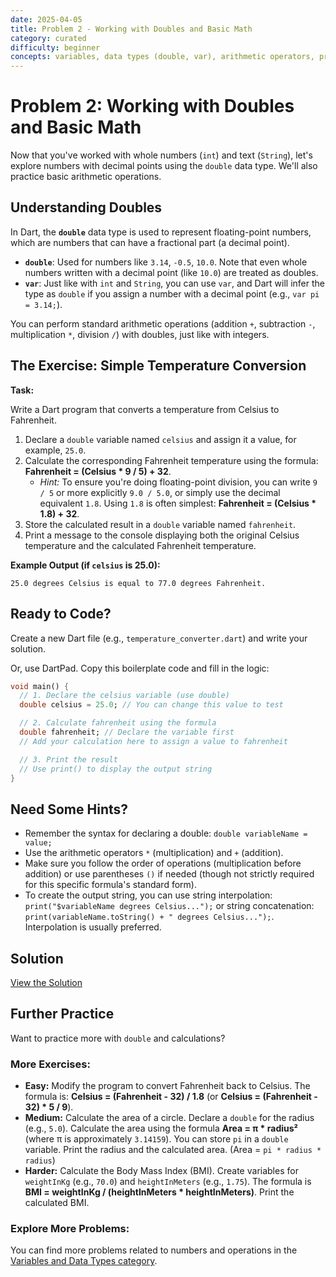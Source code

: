 ```yaml
---
date: 2025-04-05
title: Problem 2 - Working with Doubles and Basic Math
category: curated
difficulty: beginner
concepts: variables, data types (double, var), arithmetic operators, print
---
```


# Problem 2: Working with Doubles and Basic Math

Now that you've worked with whole numbers (`int`) and text (`String`), let's explore numbers with decimal points using the `double` data type. We'll also practice basic arithmetic operations.

## Understanding Doubles

In Dart, the **`double`** data type is used to represent floating-point numbers, which are numbers that can have a fractional part (a decimal point).

*   **`double`**: Used for numbers like `3.14`, `-0.5`, `10.0`. Note that even whole numbers written with a decimal point (like `10.0`) are treated as doubles.
*   **`var`**: Just like with `int` and `String`, you can use `var`, and Dart will infer the type as `double` if you assign a number with a decimal point (e.g., `var pi = 3.14;`).

You can perform standard arithmetic operations (addition `+`, subtraction `-`, multiplication `*`, division `/`) with doubles, just like with integers.

## The Exercise: Simple Temperature Conversion

**Task:**

Write a Dart program that converts a temperature from Celsius to Fahrenheit.

1.  Declare a `double` variable named `celsius` and assign it a value, for example, `25.0`.
2.  Calculate the corresponding Fahrenheit temperature using the formula: **Fahrenheit = (Celsius * 9 / 5) + 32**.
    *   *Hint:* To ensure you're doing floating-point division, you can write `9 / 5` or more explicitly `9.0 / 5.0`, or simply use the decimal equivalent `1.8`. Using `1.8` is often simplest: **Fahrenheit = (Celsius * 1.8) + 32**.
3.  Store the calculated result in a `double` variable named `fahrenheit`.
4.  Print a message to the console displaying both the original Celsius temperature and the calculated Fahrenheit temperature.

**Example Output (if `celsius` is 25.0):**

```
25.0 degrees Celsius is equal to 77.0 degrees Fahrenheit.
```

## Ready to Code?

Create a new Dart file (e.g., `temperature_converter.dart`) and write your solution.

Or, use DartPad. Copy this boilerplate code and fill in the logic:

```dart
void main() {
  // 1. Declare the celsius variable (use double)
  double celsius = 25.0; // You can change this value to test

  // 2. Calculate fahrenheit using the formula
  double fahrenheit; // Declare the variable first
  // Add your calculation here to assign a value to fahrenheit

  // 3. Print the result
  // Use print() to display the output string
}
```

## Need Some Hints?

*   Remember the syntax for declaring a double: `double variableName = value;`
*   Use the arithmetic operators `*` (multiplication) and `+` (addition).
*   Make sure you follow the order of operations (multiplication before addition) or use parentheses `()` if needed (though not strictly required for this specific formula's standard form).
*   To create the output string, you can use string interpolation: `print("$variableName degrees Celsius...");` or string concatenation: `print(variableName.toString() + " degrees Celsius...");`. Interpolation is usually preferred.

## Solution

[View the Solution](curated-solutions/prob-02-solution.md)

## Further Practice

Want to practice more with `double` and calculations?

### More Exercises:

*   **Easy:** Modify the program to convert Fahrenheit back to Celsius. The formula is: **Celsius = (Fahrenheit - 32) / 1.8** (or **Celsius = (Fahrenheit - 32) * 5 / 9**).
*   **Medium:** Calculate the area of a circle. Declare a `double` for the radius (e.g., `5.0`). Calculate the area using the formula **Area = π * radius²** (where π is approximately `3.14159`). You can store `pi` in a `double` variable. Print the radius and the calculated area. (Area = `pi * radius * radius`)
*   **Harder:** Calculate the Body Mass Index (BMI). Create variables for `weightInKg` (e.g., `70.0`) and `heightInMeters` (e.g., `1.75`). The formula is **BMI = weightInKg / (heightInMeters * heightInMeters)**. Print the calculated BMI.

### Explore More Problems:

You can find more problems related to numbers and operations in the [Variables and Data Types category](../categories/variables.md).